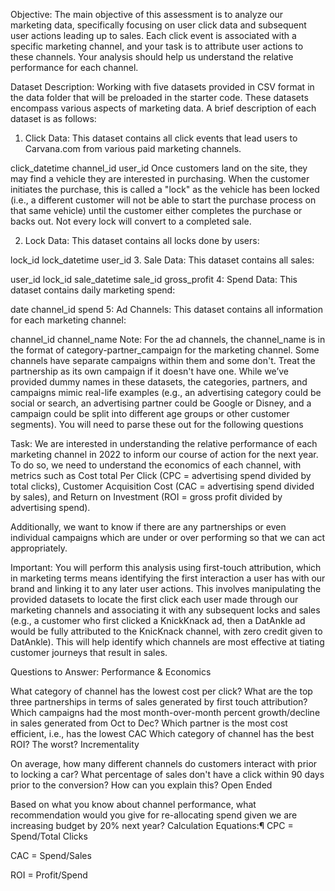 Objective:
The main objective of this assessment is to analyze our marketing data, specifically focusing on user click data and subsequent user actions leading up to sales. Each click event is associated with a specific marketing channel, and your task is to attribute user actions to these channels. Your analysis should help us understand the relative performance for each channel.

Dataset Description:
Working with five datasets provided in CSV format in the data folder that will be preloaded in the starter code. These datasets encompass various aspects of marketing data. A brief description of each dataset is as follows:

1. Click Data: This dataset contains all click events that lead users to Carvana.com from various paid marketing channels.

click_datetime
channel_id
user_id
Once customers land on the site, they may find a vehicle they are interested in purchasing. When the customer initiates the purchase, this is called a "lock" as the vehicle has been locked (i.e., a different customer will not be able to start the purchase process on that same vehicle) until the customer either completes the purchase or backs out. Not every lock will convert to a completed sale.

2. Lock Data: This dataset contains all locks done by users:

lock_id
lock_datetime
user_id
3. Sale Data: This dataset contains all sales:

user_id
lock_id
sale_datetime
sale_id
gross_profit
4: Spend Data: This dataset contains daily marketing spend:

date
channel_id
spend
5: Ad Channels: This dataset contains all information for each marketing channel:

channel_id
channel_name
Note: For the ad channels, the channel_name is in the format of category-partner_campaign for the marketing channel. Some channels have separate campaigns within them and some don't. Treat the partnership as its own campaign if it doesn't have one. While we’ve provided dummy names in these datasets, the categories, partners, and campaigns mimic real-life examples (e.g., an advertising category could be social or search, an advertising partner could be Google or Disney, and a campaign could be split into different age groups or other customer segments). You will need to parse these out for the following questions

Task:
We are interested in understanding the relative performance of each marketing channel in 2022 to inform our course of action for the next year. To do so, we need to understand the economics of each channel, with metrics such as Cost total Per Click (CPC = advertising spend divided by total clicks), Customer Acquisition Cost (CAC = advertising spend divided by sales), and Return on Investment (ROI = gross profit divided by advertising spend).

Additionally, we want to know if there are any partnerships or even individual campaigns which are under or over performing so that we can act appropriately.

Important: You will perform this analysis using first-touch attribution, which in marketing terms means identifying the first interaction a user has with our brand and linking it to any later user actions. This involves manipulating the provided datasets to locate the first click each user made through our marketing channels and associating it with any subsequent locks and sales (e.g., a customer who first clicked a KnickKnack ad, then a DatAnkle ad would be fully attributed to the KnicKnack channel, with zero credit given to DatAnkle). This will help identify which channels are most effective at tiating customer journeys that result in sales.

Questions to Answer:
Performance & Economics

What category of channel has the lowest cost per click?
What are the top three partnerships in terms of sales generated by first touch attribution?
Which campaigns had the most month-over-month percent growth/decline in sales generated from Oct to Dec?
Which partner is the most cost efficient, i.e., has the lowest CAC
Which category of channel has the best ROI? The worst?
Incrementality

On average, how many different channels do customers interact with prior to locking a car?
What percentage of sales don't have a click within 90 days prior to the conversion? How can you explain this?
Open Ended

Based on what you know about channel performance, what recommendation would you give for re-allocating spend given we are increasing budget by 20% next year?
Calculation Equations:¶
CPC = Spend/Total Clicks

CAC = Spend/Sales

ROI = Profit/Spend
